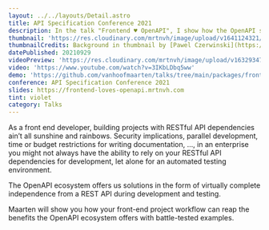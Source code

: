 ```yaml
---
layout: ../../layouts/Detail.astro
title: API Specification Conference 2021
description: In the talk "Frontend ♥︎ OpenAPI", I show how the OpenAPI specification can so much speed up your Front End workflow.
thumbnail: 'https://res.cloudinary.com/mrtnvh/image/upload/v1641124321/mrtnvh.com/api-spec-conf-2.jpg'
thumbnailCredits: Background in thumbnail by [Pawel Czerwinski](https://unsplash.com/@pawel_czerwinski?utm_source=unsplash&utm_medium=referral&utm_content=creditCopyText) on [Unsplash](https://unsplash.com/@pawel_czerwinski?utm_source=unsplash&utm_medium=referral&utm_content=creditCopyText)
datePublished: 20210929
videoPreview: 'https://res.cloudinary.com/mrtnvh/image/upload/v1632934738/mrtnvh.com/api-spec-conf-preview.jpg'
video: 'https://www.youtube.com/watch?v=3IKbLDbq5ww'
demo: 'https://github.com/vanhoofmaarten/talks/tree/main/packages/frontend-loves-openapi/demo'
conference: API Specification Conference 2021
slides: https://frontend-loves-openapi.mrtnvh.com
tint: violet
category: Talks
---
```


As a front end developer, building projects with RESTful API dependencies ain’t all sunshine and rainbows. Security implications, parallel development, time or budget restrictions for writing documentation, …, in an enterprise you might not always have the ability to rely on your RESTful API dependencies for development, let alone for an automated testing environment.

The OpenAPI ecosystem offers us solutions in the form of virtually complete independence from a REST API during development and testing.

Maarten will show you how your front-end project workflow can reap the benefits the OpenAPI ecosystem offers with battle-tested examples.
